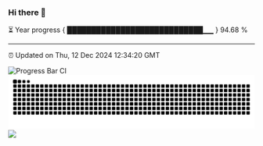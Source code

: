### Hi there 👋

⏳ Year progress { ████████████████████████████▁▁ } 94.68 %

---

⏰ Updated on Thu, 12 Dec 2024 12:34:20 GMT

![Progress Bar CI](https://github.com/liununu/liununu/workflows/Progress%20Bar%20CI/badge.svg)![](https://raw.githubusercontent.com/L1cardo/L1cardo/main/assets/github-contribution-grid-snake.svg)![](https://raw.githubusercontent.com/seesaws/seesaws/main/assets/github-contribution-grid-snake.svg)
